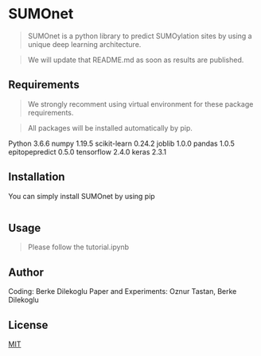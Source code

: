 # SUMOnet

> SUMOnet is a python library to predict SUMOylation sites by using a unique deep learning architecture.

> We will update that README.md as soon as results are published.

## Requirements

> We strongly recomment using virtual environment for these package requirements.

> All packages will be installed automatically by pip.

Python 3.6.6
numpy 1.19.5
scikit-learn 0.24.2
joblib 1.0.0
pandas 1.0.5
epitopepredict 0.5.0
tensorflow 2.4.0
keras 2.3.1

## Installation

You can simply install SUMOnet by using pip

```pip install sumonet

```

## Usage

> Please follow the tutorial.ipynb

## Author

Coding: Berke Dilekoglu
Paper and Experiments: Oznur Tastan, Berke Dilekoglu

## License

[MIT](https://choosealicense.com/licenses/mit/)
